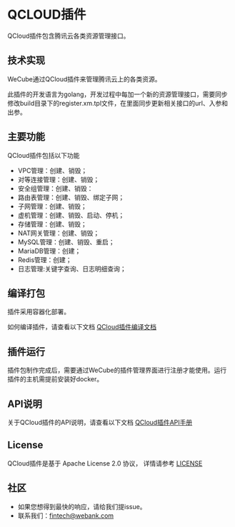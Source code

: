 # QCLOUD插件
QCloud插件包含腾讯云各类资源管理接口。

## 技术实现
WeCube通过QCloud插件来管理腾讯云上的各类资源。

此插件的开发语言为golang，开发过程中每加一个新的资源管理接口，需要同步修改build目录下的register.xm.tpl文件，在里面同步更新相关接口的url、入参和出参。

## 主要功能
QCloud插件包括以下功能

- VPC管理：创建、销毁；
- 对等连接管理：创建、销毁；
- 安全组管理：创建、销毁：
- 路由表管理：创建、销毁、绑定子网；
- 子网管理：创建、销毁；
- 虚机管理：创建、销毁、启动、停机；
- 存储管理：创建、销毁；
- NAT网关管理：创建、销毁；
- MySQL管理：创建、销毁、重启；
- MariaDB管理：创建；
- Redis管理：创建；
- 日志管理:关键字查询、日志明细查询；

## 编译打包
插件采用容器化部署。

如何编译插件，请查看以下文档
[QCloud插件编译文档](docs/compile/wecube-plugins-qcloud_compile_guide.md)

## 插件运行
插件包制作完成后，需要通过WeCube的插件管理界面进行注册才能使用。运行插件的主机需提前安装好docker。

## API说明
关于QCloud插件的API说明，请查看以下文档
[QCloud插件API手册](docs/api/wecube_plugins_qcloud_api_guide.md)

## License
QCloud插件是基于 Apache License 2.0 协议， 详情请参考
[LICENSE](LICENSE)

## 社区
- 如果您想得到最快的响应，请给我们提issue。
- 联系我们：fintech@webank.com